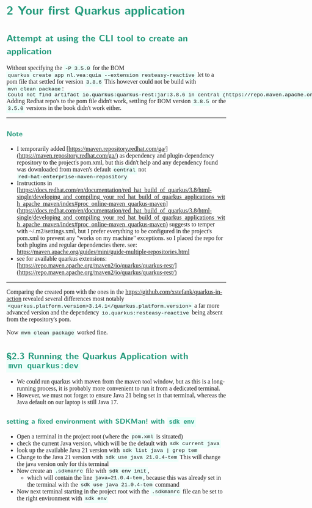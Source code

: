 <style>
body {
  font-family: "Gentium Basic", Cardo , "Linux Libertine o", "Palatino Linotype", Cambria, serif;
  font-size: 100% !important;
  padding-right: 12%;
}
code {
	padding: 0.25em;
	
	white-space: pre;
	font-family: "Tlwg mono", Consolas, "Liberation Mono", Menlo, Courier, monospace;
	
	background-color: #ECFFFA;
	//border: 1px solid #ccc;
	//border-radius: 3px;
}

kbd {
	display: inline-block;
	padding: 3px 5px;
	font-family: "Tlwg mono", Consolas, "Liberation Mono", Menlo, Courier, monospace;
	line-height: 10px;
	color: #555;
	vertical-align: middle;
	background-color: #ECFFFA;
	border: solid 1px #ccc;
	border-bottom-color: #bbb;
	border-radius: 3px;
	box-shadow: inset 0 -1px 0 #bbb;
}

h1,h2,h3,h4,h5 {
  color: #269B7D; 
  font-family: "fira sans", "Latin Modern Sans", Calibri, "Trebuchet MS", sans-serif;
}

</style>

# 2 Your first Quarkus application

## Attempt at using the CLI tool to create an application
Without specifying the `-P 3.5.0` for the BOM
`quarkus create app nl.vea:quia --extension resteasy-reactive` let to a pom file that settled for version `3.8.6`
This however could not be build with `mvn clean package`:
`Could not find artifact io.quarkus:quarkus-rest:jar:3.8.6 in central (https://repo.maven.apache.org/maven2)`
Adding Redhat repo's to the pom file didn't work, settling for BOM version `3.8.5` or the `3.5.0` versions in the book
didn't work either.

---
### Note
- I temporarily added [https://maven.repository.redhat.com/ga/](https://maven.repository.redhat.com/ga/) as dependency
and plugin-dependency repository to the project's pom.xml, but this didn't help and any dependency found was downloaded
from maven's default `central` not `red-hat-enterprise-maven-repository`
- Instructions in
[https://docs.redhat.com/en/documentation/red_hat_build_of_quarkus/3.8/html-single/developing_and_compiling_your_red_hat_build_of_quarkus_applications_with_apache_maven/index#proc_online-maven_quarkus-maven](https://docs.redhat.com/en/documentation/red_hat_build_of_quarkus/3.8/html-single/developing_and_compiling_your_red_hat_build_of_quarkus_applications_with_apache_maven/index#proc_online-maven_quarkus-maven)
suggests to temper with ~/.m2/settings.xml, but I prefer everything to be configured in the project's pom.xml
to prevent any "works on my machine" exceptions. so I placed the repo for both plugins and regular dependencies there.
see: https://maven.apache.org/guides/mini/guide-multiple-repositories.html
- see for available quarkus extensions:
[https://repo.maven.apache.org/maven2/io/quarkus/quarkus-rest/](https://repo.maven.apache.org/maven2/io/quarkus/quarkus-rest/)
---

Comparing the created pom with the ones in the https://github.com/xstefank/quarkus-in-action revealed several 
differences most notably `<quarkus.platform.version>3.14.1</quarkus.platform.version>` a far more advanced version
and the dependency `io.quarkus:resteasy-reactive` being absent from the repository's pom.

Now `mvn clean package` worked fine.


## §2.3 Running the Quarkus Application with `mvn quarkus:dev`
- We could run quarkus with maven from the maven tool window, but as this is a long-running process, it is probably
more convenient to run it from a dedicated terminal.
- However, we must not forget to ensure Java 21 being set in that terminal, whereas the Java default on our laptop is
  still Java 17.

### setting a fixed environment with SDKMan! with `sdk env`
- Open a terminal in the project root (where the `pom.xml` is situated)
- check the current Java version, which will be the default with `sdk current java`
- look up the available Java 21 version with `sdk list java | grep tem`
- Change to the Java 21 version with `sdk use java 21.0.4-tem` This will change the java version only for this terminal
- Now create an `.sdkmanrc` file with `sdk env init`,
  - which will contain the line `java=21.0.4-tem`, because this was already set in the terminal with the 
    `sdk use java 21.0.4-tem` command
- Now next terminal starting in the project root with the `.sdkmanrc` file can be set to the right environment with
  `sdk env`

